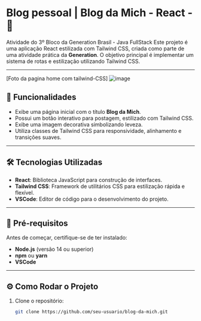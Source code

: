 # Blog pessoal | Blog da Mich - React -  🌸

Atividade do 3º Bloco da Generation Brasil - Java FullStack
Este projeto é uma aplicação React estilizada com Tailwind CSS, criada como parte de uma atividade prática da **Generation**. O objetivo principal é implementar um sistema de rotas e estilização utilizando Tailwind CSS.

---

[Foto da pagina home com tailwind-CSS]
![image](https://github.com/user-attachments/assets/b1561097-32af-4d07-ab8c-390e490271c4)


## 🚀 Funcionalidades

- Exibe uma página inicial com o título **Blog da Mich**.
- Possui um botão interativo para postagem, estilizado com Tailwind CSS.
- Exibe uma imagem decorativa simbolizando leveza.
- Utiliza classes de Tailwind CSS para responsividade, alinhamento e transições suaves.

---

## 🛠️ Tecnologias Utilizadas

- **React**: Biblioteca JavaScript para construção de interfaces.
- **Tailwind CSS**: Framework de utilitários CSS para estilização rápida e flexível.
- **VSCode**: Editor de código para o desenvolvimento do projeto.

---

## 🌸 Pré-requisitos

Antes de começar, certifique-se de ter instalado:

- **Node.js** (versão 14 ou superior)
- **npm** ou **yarn**
- **VSCode**

---

## ⚙️ Como Rodar o Projeto

1. Clone o repositório:
   ```bash
   git clone https://github.com/seu-usuario/blog-da-mich.git
